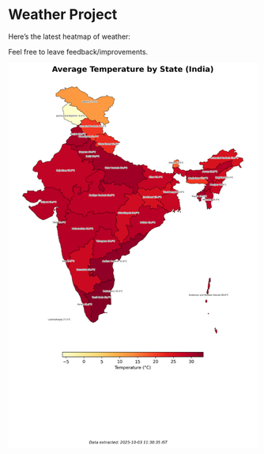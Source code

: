 # Weather Project

Here’s the latest heatmap of weather:

Feel free to leave feedback/improvements.

![India Heatmap](docs/assets/india_heatmap.png?v=DF6685)
